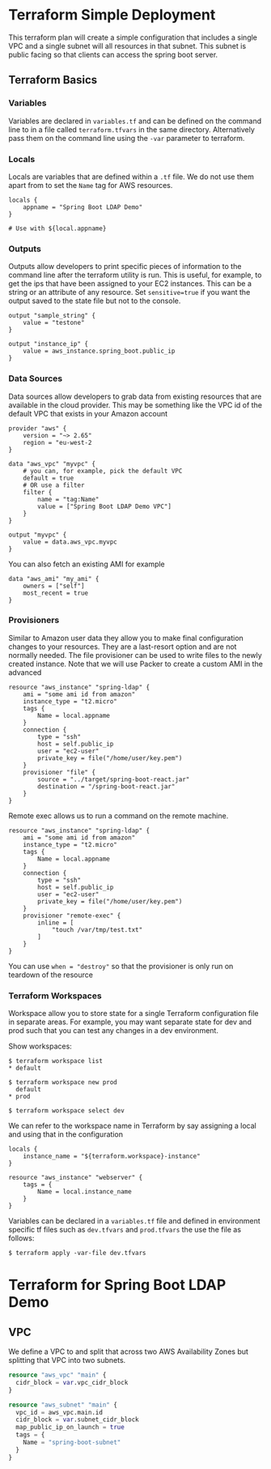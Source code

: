 # Terraform Simple Deployment
This terraform plan will create a simple configuration that includes a single
VPC and a single subnet will all resources in that subnet.  This subnet is public facing so that clients can access the 
spring boot server.

## Terraform Basics

### Variables
Variables are declared in `variables.tf` and can be defined on the command line to in a file called `terraform.tfvars` in the same directory.  Alternatively pass them on the command line using the `-var` parameter to terraform.

### Locals
Locals are variables that are defined within a `.tf` file. We do not use them apart from to set the `Name` tag for AWS resources.

```hcl
locals {
    appname = "Spring Boot LDAP Demo"
}

# Use with ${local.appname}
```

### Outputs
Outputs allow developers to print specific pieces of information to the command line after the terraform utility is run. This is useful, for example, to get the ips that have been assigned to your EC2 instances.  This can be a string or an attribute of any resource.  Set `sensitive=true` if you want the output saved to the state file but not to the console.

```hcl
output "sample_string" {
    value = "testone"
}

output "instance_ip" {
    value = aws_instance.spring_boot.public_ip
}
```

### Data Sources
Data sources allow developers to grab data from existing resources that are available in the cloud provider.  This may be something like the VPC id of the default VPC that exists in your Amazon account

```hcl
provider "aws" {
    version = "~> 2.65"
    region = "eu-west-2
}

data "aws_vpc" "myvpc" {
    # you can, for example, pick the default VPC
    default = true
    # OR use a filter
    filter {
        name = "tag:Name"
        value = ["Spring Boot LDAP Demo VPC"]
    } 
}

output "myvpc" {
    value = data.aws_vpc.myvpc
}

```

You can also fetch an existing AMI for example
```hcl
data "aws_ami" "my_ami" {
    owners = ["self"]
    most_recent = true
}
```

### Provisioners
Similar to Amazon user data they allow you to make final configuration changes to your resources.  They are a last-resort option and are not normally needed.  The file provisioner can be used to write files to the newly created instance. Note that we will use Packer to create a custom AMI in the advanced

```hcl
resource "aws_instance" "spring-ldap" {
    ami = "some ami id from amazon"
    instance_type = "t2.micro"
    tags {
        Name = local.appname
    }
    connection {
        type = "ssh"
        host = self.public_ip
        user = "ec2-user"
        private_key = file("/home/user/key.pem")
    }
    provisioner "file" {
        source = "../target/spring-boot-react.jar"
        destination = "/spring-boot-react.jar"
    }
}
```

Remote exec allows us to run a command on the remote machine.

```hcl
resource "aws_instance" "spring-ldap" {
    ami = "some ami id from amazon"
    instance_type = "t2.micro"
    tags {
        Name = local.appname
    }
    connection {
        type = "ssh"
        host = self.public_ip
        user = "ec2-user"
        private_key = file("/home/user/key.pem")
    }
    provisioner "remote-exec" {
        inline = [
            "touch /var/tmp/test.txt"
        ]
    }
}
```

You can use `when = "destroy"` so that the provisioner is only run on teardown of the resource

### Terraform Workspaces
Workspace allow you to store state for a single Terraform configuration file in separate areas. For example, you may want separate state for dev and prod such that you can test any changes in a dev environment.

Show workspaces:
```hcl
$ terraform workspace list
* default
```
```hcl
$ terraform workspace new prod
  default
* prod
```
```hcl
$ terraform workspace select dev
```

We can refer to the workspace name in Terraform by say assigning a local and using that in the configuration
```hcl
locals {
    instance_name = "${terraform.workspace}-instance"
}

resource "aws_instance" "webserver" {
    tags = {
        Name = local.instance_name
    }
}
```

Variables can be declared in a `variables.tf` file and defined in environment specific tf files such as `dev.tfvars` and `prod.tfvars` the use the file as follows:
```hcl 
$ terraform apply -var-file dev.tfvars
```

# Terraform for Spring Boot LDAP Demo

## VPC
We define a VPC to and split that across two AWS Availability Zones but splitting that VPC into two subnets.
```tf
resource "aws_vpc" "main" {
  cidr_block = var.vpc_cidr_block
}

resource "aws_subnet" "main" {
  vpc_id = aws_vpc.main.id
  cidr_block = var.subnet_cidr_block
  map_public_ip_on_launch = true
  tags = {
    Name = "spring-boot-subnet"
  }
}
```